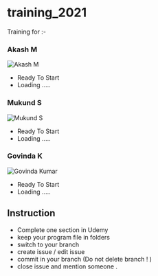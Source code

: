training\_2021
==============
Training for :-
### Akash M
![Akash M](https://avatars0.githubusercontent.com/u/76091038?s=400&u=1cfde463a0d0538768de3ac8269b621264b0071b&v=4)

-   Ready To Start
-   Loading .....

### Mukund S
![Mukund S](https://avatars0.githubusercontent.com/u/71170231?s=460&v=4)

-   Ready To Start
-   Loading .....

### Govinda K
![Govinda
Kumar](https://avatars0.githubusercontent.com/u/60409225?s=460&u=2759f3e7caf5ab1251dab97a9d6d68df443b2903&v=4)

-   Ready To Start
-   Loading .....


## Instruction 
- Complete one section in Udemy
- keep your program file in folders
- switch to your branch 
- create issue / edit issue 
- commit in your branch (Do not delete branch ! )
- close issue and mention someone .
